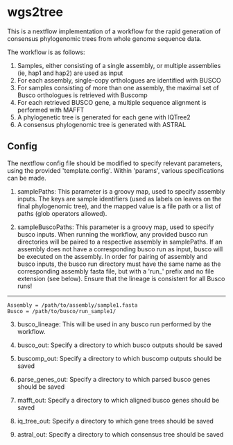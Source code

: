 # wgs2tree
This is a nextflow implementation of a workflow for the rapid generation of consensus phylogenomic trees from whole genome sequence data.

The workflow is as follows:

1. Samples, either consisting of a single assembly, or multiple assemblies (ie, hap1 and hap2) are used as input
2. For each assembly, single-copy orthologues are identified with BUSCO
3. For samples consisting of more than one assembly, the maximal set of Busco orthologues is retrieved with Buscomp
4. For each retrieved BUSCO gene, a multiple sequence alignment is performed with MAFFT
5. A phylogenetic tree is generated for each gene with IQTree2
6. A consensus phylogenomic tree is generated with ASTRAL

## Config
The nextflow config file should be modified to specify relevant parameters, using the provided 'template.config'. Within 'params', various specifications can be made. 

1. samplePaths:
This parameter is a groovy map, used to specify assembly inputs. The keys are sample identifiers (used as labels on leaves on the final phylogenomic tree), and the mapped value is a file path or a list of paths (glob operators allowed).

2. sampleBuscoPaths:
This parameter is a groovy map, used to specify busco inputs. When running the workflow, any provided busco run directories will be paired to a respective assembly in samplePaths. If an assembly does not have a corresponding busco run as input, busco will be executed on the assembly. In order for pairing of assembly and busco inputs, the busco run directory must have the same name as the corresponding assembly fasta file, but with a 'run_' prefix and no file extension (see below). Ensure that the lineage is consistent for all Busco runs!
___
```
Assembly = /path/to/assembly/sample1.fasta
Busco = /path/to/busco/run_sample1/
```

3. busco_lineage:
This will be used in any busco run performed by the workflow.

4. busco_out:
Specify a directory to which busco outputs should be saved

5. buscomp_out:
Specify a directory to which buscomp outputs should be saved

6. parse_genes_out:
Specify a directory to which parsed busco genes should be saved

7. mafft_out:
Specify a directory to which aligned busco genes should be saved

8. iq_tree_out:
Specify a directory to which gene trees should be saved

9. astral_out:
Specify a directory to which consensus tree should be saved
